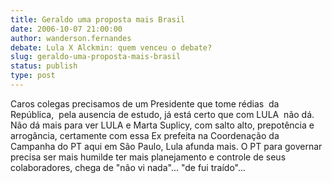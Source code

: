 ```yaml
---
title: Geraldo uma proposta mais Brasil
date: 2006-10-07 21:00:00
author: wanderson.fernandes
debate: Lula X Alckmin: quem venceu o debate?
slug: geraldo-uma-proposta-mais-brasil
status: publish 
type: post
---
```


Caros colegas precisamos de um Presidente que tome rédias  da República,  pela ausencia de estudo, já está certo que com LULA  não dá. Não dá mais para ver LULA e Marta Suplicy, com salto alto, prepotência e arrogância, certamente com essa Ex prefeita na Coordenação da Campanha do PT aqui em São Paulo, Lula afunda mais. O PT para governar precisa ser mais humilde ter mais planejamento e controle de seus colaboradores, chega de "não vi nada"... "de fui traído"...


 


